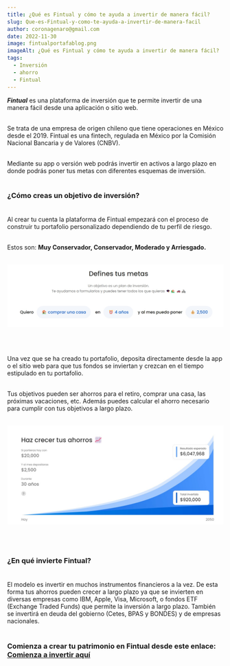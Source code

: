 ```yaml
---
title: ¿Qué es Fintual y cómo te ayuda a invertir de manera fácil?
slug: Que-es-Fintual-y-como-te-ayuda-a-invertir-de-manera-facil
author: coronagenaro@gmail.com
date: 2022-11-30
image: fintualportafablog.png
imageAlt: ¿Qué es Fintual y cómo te ayuda a invertir de manera fácil?
tags:
  - Inversión
  - ahorro
  - Fintual
---
```

***F﻿intual*** es una plataforma de inversión que te permite invertir de una manera fácil desde una aplicación o sitio web.<br/><br/>

S﻿e trata de una empresa de origen chileno que tiene operaciones en México desde el 2019. Fintual es una fintech, regulada en México por la Comisión Nacional Bancaria  y de Valores (CNBV).<br/><br/>

M﻿ediante su app o versión web podrás invertir en activos a largo plazo en donde podrás poner tus metas con diferentes esquemas de inversión.<br/><br/>

### **¿﻿Cómo creas un objetivo de inversión?**<br/><br/>

A﻿l crear tu cuenta la plataforma de Fintual empezará con el proceso de construir tu portafolio personalizado dependiendo de tu perfil de riesgo.<br/><br/>

E﻿stos son: **Muy Conservador, Conservador, Moderado y Arriesgado.**<br/><br/>

![](fintualobjetivos.jpg "¿Qué es Fintual y cómo te ayuda a invertir de manera fácil?")

<br/><br/>

U﻿na vez que se ha creado tu portafolio, deposita directamente desde la app o el sitio web para que tus fondos se inviertan y crezcan en el tiempo estipulado en tu portafolio.<br/><br/>

T﻿us objetivos pueden ser ahorros para el retiro, comprar una casa, las próximas vacaciones, etc. A﻿demás puedes calcular el ahorro necesario para cumplir con tus objetivos a largo plazo.<br/><br/>

![](calculadorafintual.jpg "¿Qué es Fintual y cómo te ayuda a invertir de manera fácil?")

<br/><br/>

### **¿En qué invierte Fintual?**<br/><br/>

E﻿l modelo es invertir en muchos instrumentos financieros a la vez. D﻿e esta forma tus ahorros pueden crecer a largo plazo ya que se invierten en diversas empresas como IBM, Apple, Visa, Microsoft, o fondos ETF (Exchange Traded Funds) que permite la inversión a largo plazo. También se invertirá en deuda del gobierno (Cetes, BPAS y BONDES) y de empresas nacionales.<br/><br/>

### C﻿omienza a crear tu patrimonio en Fintual desde este enlace: **[Comienza a invertir aquí](https://fintual.mx/r/genaroc6)**